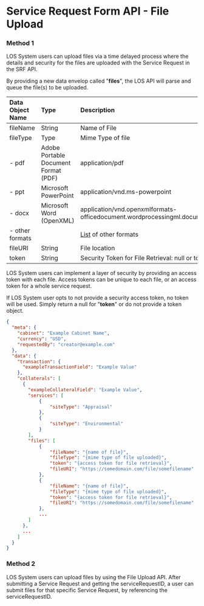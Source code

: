 # Service Request Form API - File Upload

### Method 1

LOS System users can upload files via a time delayed process where the details and security for the files are uploaded with the Service Request in the SRF API. 

By providing a new data envelop called "**files**", the LOS API will parse and queue the file(s) to be uploaded. 

| Data Object Name | Type | Description |
| :--- | :--- | :--- |
| fileName | String | Name of File |
| fileType | Type | Mime Type of file |
| - pdf | Adobe Portable Document Format (PDF) | application/pdf |
| - ppt | Microsoft PowerPoint | application/vnd.ms-powerpoint |
| - docx | Microsoft Word (OpenXML) | application/vnd.openxmlformats-officedocument.wordprocessingml.document |
| - other formats |  | [List](srf-api-file-upload-type-list.md) of other formats |
| fileURI | String | File location |
| token | String | Security Token for File Retrieval: null or token |

LOS System users can implement a layer of security by providing an access token with each file. Access tokens can be unique to each file, or an access token for a whole service request. 

If LOS System user opts to not provide a security access token, no token will be used. Simply return a null for "**token**" or do not provide a token object. 


```json
{
  "meta": {
    "cabinet": "Example Cabinet Name",
    "currency": "USD",
    "requestedBy": "creator@example.com"
  },
  "data": {
    "transaction": {
      "exampleTransactionField": "Example Value"
    },
    "collaterals": [
      {
        "exampleCollateralField": "Example Value",
        "services": [
            {
                "siteType": "Appraisal"
            },
            {
                "siteType": "Environmental"
            }
        ],
        "files": [
            {
                "fileName": "{name of file}",
                "fileType": "{mime type of file uploaded}",
                "token": "{access token for file retrieval}",
                "fileURI": "https://somedomain.com/file/somefilename"
            },
            {
                "fileName": "{name of file}",
                "fileType": "{mime type of file uploaded}",
                "token": "{access token for file retrieval}",
                "fileURI": "https://somedomain.com/file/somefilename"
            },
            ...
        ]
      },
      ...
    ]
  }
}
```

### Method 2

LOS System users can upload files by using the File Upload API. After submitting a Service Request and getting the serviceRequestID, a user can submit files for that specific Service Request, by referencing the serviceRequestID. 

